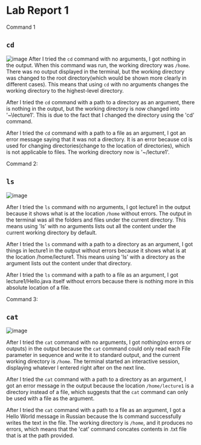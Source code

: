 # Lab Report 1

Command 1
## `cd`

![image](https://github.com/Angelinaaaaaaaaaaaa/cse15l-lab-reports/assets/115201846/e7942ecc-8cbd-4ce0-91e4-fce4bc77cd26)
  After I tried the `cd` command with no arguments, I got nothing in the output. When this command was run, the working directory was `/home`. There was no output displayed in the terminal, but the working directory was changed to the root directory(which would be shown more clearly in different cases). This means that using `cd` with no arguments changes the working directory to the highest-level directory.

  After I tried the `cd` command with a path to a directory as an argument, there is nothing in the output, but the working directory is now changed into '~\lecture1'. This is due to the fact that I changed the directory using the 'cd' command.

  After I tried the `cd` command with a path to a file as an argument, I got an error message saying that it was not a directory. It is an error because cd is used for changing directories(change to the location of directories), which is not applicable to files. The working directory now is '~/lecture1'.


Command 2: 
## `ls`
![image](https://github.com/Angelinaaaaaaaaaaaa/cse15l-lab-reports/assets/115201846/d2301b69-5353-4897-82d3-12a4ff6c183d)

  After I tried the `ls` command with no arguments, I got lecture1 in the output because it shows what is at the location `/home` without errors. The output in the terminal was all the folders and files under the current directory. This means using 'ls' with no arguments lists out all the content under the current working directory by default.

  After I tried the `ls` command with a path to a directory as an argument, I got things in lecture1 in the output without errors because it shows what is at the location /home/lecture1. This means using 'ls' with a directory as the argument lists out the content under that directory.

  After I tried the `ls` command with a path to a file as an argument, I got lecture1/Hello.java itself without errors because there is nothing more in this absolute location of a file.


Command 3:
## `cat`
![image](https://github.com/Angelinaaaaaaaaaaaa/cse15l-lab-reports/assets/115201846/2fff89ae-fb19-444f-982f-429f904c5901)

  After I tried the `cat` command with no arguments, I got nothing(no errors or outputs) in the output because the `cat` command could only read each File parameter in sequence and write it to standard output, and the current working directory is `/home`. The terminal started an interactive session, displaying whatever I entered right after on the next line.
  
  After I tried the `cat` command with a path to a directory as an argument, I got an error message in the output because the location `/home/lecture1` is a directory instead of a file, which suggests that the `cat` command can only be used with a file as the argument.
  
  After I tried the `cat` command with a path to a file as an argument, I got a Hello World message in Russian because the ls command successfully writes the text in the file. The working directory is `/home`, and it produces no errors, which means that the 'cat' command concates contents in .txt file that is at the path provided.
